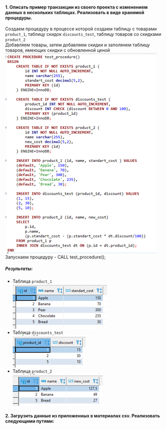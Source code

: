 #### 1. Описать пример транзакции из своего проекта с изменением данных в нескольких таблицах. Реализовать в виде хранимой процедуры.  
Создаем процедуру в процессе которой создаем таблицу с товарами `product_1`, таблицу скидок `discounts_test`, таблицу товаров со скидками `product_2`  
Добавляем товары, затем добавляем скидки и заполянем таблицу товаров, имеющих скидки с обновленной ценой  
![](https://github.com/nikerov-kirill/OtusDB_2021/blob/master/%D0%A2%D1%80%D0%B0%D0%BD%D0%B7%D0%B0%D0%BA%D1%86%D0%B8%D0%B8%20MySQL/Screenshot_6.png)  
Запускаем процедуру - CALL test_procedure();  
##### Результаты:  
- Таблица `product_1`  
![](https://github.com/nikerov-kirill/OtusDB_2021/blob/master/%D0%A2%D1%80%D0%B0%D0%BD%D0%B7%D0%B0%D0%BA%D1%86%D0%B8%D0%B8%20MySQL/product_1.png)  
- Таблица `discounts_test`  
![](https://github.com/nikerov-kirill/OtusDB_2021/blob/master/%D0%A2%D1%80%D0%B0%D0%BD%D0%B7%D0%B0%D0%BA%D1%86%D0%B8%D0%B8%20MySQL/discount.png)  
- Таблица `product_2`  
![](https://github.com/nikerov-kirill/OtusDB_2021/blob/master/%D0%A2%D1%80%D0%B0%D0%BD%D0%B7%D0%B0%D0%BA%D1%86%D0%B8%D0%B8%20MySQL/product_2.png)  
#### 2. Загрузить данные из приложенных в материалах csv. Реализовать следующими путями:  
